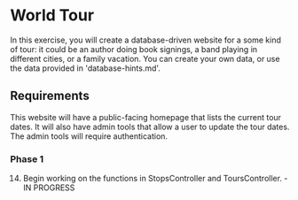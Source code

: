 # World Tour

In this exercise, you will create a database-driven website for a some kind of tour: it could be an author doing book signings, a band playing in different cities, or a family vacation. You can create your own data, or use the data provided in 'database-hints.md'.

## Requirements

This website will have a public-facing homepage that lists the current tour dates. It will also have admin tools that allow a user to update the tour dates. The admin tools will require authentication.

### Phase 1

<!-- 1. Clone this repo and create your own <br>anch. The branch name should be your first name + last initial (for example, 'scoobyd'). Do not make changes to the master branch. - DONE -->

<!-- 2. Create a database and a PostgreSQL user. The database user, its password, and your database name should all be your first name + last initial (for example, 'barneyr' or 'fredf'). - DONE -->

<!-- 3. Create a new Laravel project called 'App'. - DONE -->

<!-- 4. Add authentication to App. - DONE -->

<!-- 5. Create a migration to make the tours table. Include the following fields: - DONE

  id
  name
  Eloquent's default timestamps -->
<!-- 
6. Create a migration to make the stops table. Include the following fields: - DONE

  id (primary key)
  tour_id (foreign key, references id on tours)
  when (datetime)
  where (string)
  Eloquent's default timestamps
 -->
<!-- 7. Seed your tables with data. Consult 'database-hints.md' if you need help. - DONE -->

<!-- 8. Create a Stop model. Remember that stops belongTo tours. Test it in tinker. - DONE -->

<!-- 9. Create a Tour model. Remember that a tour hasMany stops. Test it in tinker. - DONE -->

<!-- 10. Create StopsController resource controller (-r flag). - DONE -->

<!-- 11. Create a ToursController resource controller (-r flag). - DONE -->

<!-- 12. Create a resource route in routes/web.php for /stops and assign StopsController to it. - DONE -->

<!-- 13. Create a resource route in routes/web.php for /tours and assign ToursController to it. - DONE -->

14. Begin working on the functions in StopsController and ToursController. - IN PROGRESS

<!-- 15. Create a README.md file in your branch and document your work. - DONE -->

<!-- 16. Push your branch to origin (github). - DONE -->

<!-- ### Phase 1 - one more thing! - DONE

We'll need to see your database to properly review your code.

From the App directory in your project, at the command prompt, type:

    pg_dump name-of-your-database > world-tour.sql

Substitute the actual name of your database for 'name-of-your-database', of course.

If world-tour.sql is created in your App directory, and it is full of comments and SQL commands, then you have done this step correctly. Make sure world-tour.sql is included when you submit your completed project branch. -->



